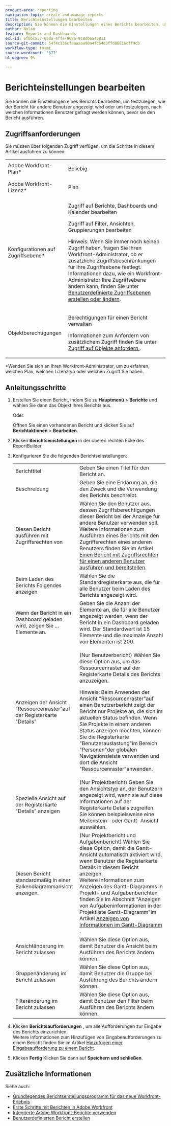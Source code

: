 ```yaml
---
product-area: reporting
navigation-topic: create-and-manage-reports
title: Berichteinstellungen bearbeiten
description: Sie können die Einstellungen eines Berichts bearbeiten, um festzulegen, wie der Bericht für andere Benutzer angezeigt wird oder um festzulegen, nach welchen Informationen Benutzer gefragt werden können, bevor sie den Bericht ausführen.
author: Nolan
feature: Reports and Dashboards
exl-id: 6fbbc557-65da-4ffe-968a-9c8db6a45811
source-git-commit: 54f4c136cfaaaaaa90a4fc64d3ffd06816cff9cb
workflow-type: tm+mt
source-wordcount: '677'
ht-degree: 9%

---
```


# Berichteinstellungen bearbeiten

Sie können die Einstellungen eines Berichts bearbeiten, um festzulegen, wie der Bericht für andere Benutzer angezeigt wird oder um festzulegen, nach welchen Informationen Benutzer gefragt werden können, bevor sie den Bericht ausführen.

## Zugriffsanforderungen

Sie müssen über folgenden Zugriff verfügen, um die Schritte in diesem Artikel ausführen zu können:

<table style="table-layout:auto"> 
 <col> 
 <col> 
 <tbody> 
  <tr> 
   <td role="rowheader">Adobe Workfront-Plan*</td> 
   <td> <p>Beliebig</p> </td> 
  </tr> 
  <tr> 
   <td role="rowheader">Adobe Workfront-Lizenz*</td> 
   <td> <p>Plan </p> </td> 
  </tr> 
  <tr> 
   <td role="rowheader">Konfigurationen auf Zugriffsebene*</td> 
   <td> <p>Zugriff auf Berichte, Dashboards und Kalender bearbeiten</p> <p>Zugriff auf Filter, Ansichten, Gruppierungen bearbeiten</p> <p>Hinweis: Wenn Sie immer noch keinen Zugriff haben, fragen Sie Ihren Workfront-Administrator, ob er zusätzliche Zugriffsbeschränkungen für Ihre Zugriffsebene festlegt. Informationen dazu, wie ein Workfront-Administrator Ihre Zugriffsebene ändern kann, finden Sie unter <a href="../../../administration-and-setup/add-users/configure-and-grant-access/create-modify-access-levels.md" class="MCXref xref">Benutzerdefinierte Zugriffsebenen erstellen oder ändern</a>.</p> </td> 
  </tr> 
  <tr> 
   <td role="rowheader">Objektberechtigungen</td> 
   <td> <p>Berechtigungen für einen Bericht verwalten</p> <p>Informationen zum Anfordern von zusätzlichem Zugriff finden Sie unter <a href="../../../workfront-basics/grant-and-request-access-to-objects/request-access.md" class="MCXref xref">Zugriff auf Objekte anfordern </a>.</p> </td> 
  </tr> 
 </tbody> 
</table>

&#42;Wenden Sie sich an Ihren Workfront-Administrator, um zu erfahren, welchen Plan, welchen Lizenztyp oder welchen Zugriff Sie haben.

## Anleitungsschritte

1. Erstellen Sie einen Bericht, indem Sie zu **Hauptmenü** > **Berichte** und wählen Sie dann das Objekt Ihres Berichts aus.

   Oder

   Öffnen Sie einen vorhandenen Bericht und klicken Sie auf **Berichtaktionen** > **Bearbeiten**.

1. Klicken **Berichtseinstellungen** in der oberen rechten Ecke des ReportBuilder.
1. Konfigurieren Sie die folgenden Berichtseinstellungen:

   <table style="table-layout:auto"> 
    <col> 
    <col> 
    <tbody> 
     <tr> 
      <td role="rowheader">Berichttitel</td> 
      <td>Geben Sie einen Titel für den Bericht an.</td> 
     </tr> 
     <tr> 
      <td role="rowheader">Beschreibung</td> 
      <td>Geben Sie eine Erklärung an, die den Zweck und die Verwendung des Berichts beschreibt.</td> 
     </tr> 
     <tr> 
      <td role="rowheader">Diesen Bericht ausführen mit Zugriffsrechten von</td> 
      <td>Wählen Sie den Benutzer aus, dessen Zugriffsberechtigungen dieser Bericht bei der Anzeige für andere Benutzer verwenden soll. Weitere Informationen zum Ausführen eines Berichts mit den Zugriffsrechten eines anderen Benutzers finden Sie im Artikel <a href="../../../reports-and-dashboards/reports/creating-and-managing-reports/run-deliver-report-access-rights-another-user.md" class="MCXref xref">Einen Bericht mit Zugriffsrechten für einen anderen Benutzer ausführen und bereitstellen</a>.</td> 
     </tr> 
     <tr> 
      <td role="rowheader">Beim Laden des Berichts Folgendes anzeigen</td> 
      <td>Wählen Sie die Standardregisterkarte aus, die für alle Benutzer beim Laden des Berichts angezeigt wird.</td> 
     </tr> 
     <tr> 
      <td role="rowheader">Wenn der Bericht in ein Dashboard geladen wird, zeigen Sie ... Elemente an.</td> 
      <td>Geben Sie die Anzahl der Elemente an, die für alle Benutzer angezeigt werden, wenn der Bericht in ein Dashboard geladen wird. Der Standardwert ist 15 Elemente und die maximale Anzahl von Elementen ist 200.</td> 
     </tr> 
     <tr> 
      <td role="rowheader">Anzeigen der Ansicht "Ressourcenraster"auf der Registerkarte "Details"</td> 
      <td> <p>(Nur Benutzerbericht) Wählen Sie diese Option aus, um das Ressourcenraster auf der Registerkarte Details des Berichts anzuzeigen.</p> <p>Hinweis: Beim Anwenden der Ansicht "Ressourcenraster"auf einen Benutzerbericht zeigt der Bericht nur Projekte an, die sich im aktuellen Status befinden. Wenn Sie Projekte in einem anderen Status anzeigen möchten, können Sie die Registerkarte "Benutzerauslastung"im Bereich "Personen"der globalen Navigationsleiste verwenden und dort die Ansicht "Ressourcenraster"anwenden. <!--
         <MadCap:conditionalText data-mc-conditions="QuicksilverOrClassic.Draft mode">
          For more information about using the Resource Grid, see the article Overview of the Resource Grid . (drafted because this article is drafted also: Article is in draft Feb 1, 2021)
         </MadCap:conditionalText>
        --></p> </td> 
     </tr> 
     <tr> 
      <td role="rowheader">Spezielle Ansicht auf der Registerkarte "Details" anzeigen</td> 
      <td>(Nur Projektbericht) Geben Sie den Ansichtstyp an, der Benutzern angezeigt wird, wenn sie auf diese Informationen auf der Registerkarte Details zugreifen. Sie können beispielsweise eine Meilenstein- oder Gantt-Ansicht auswählen.</td> 
     </tr> 
     <tr> 
      <td role="rowheader">Diesen Bericht standardmäßig in einer Balkendiagrammansicht anzeigen.</td> 
      <td>(Nur Projektbericht und Aufgabenbericht) Wählen Sie diese Option, damit die Gantt-Ansicht automatisch aktiviert wird, wenn Benutzer die Registerkarte Details in diesem Bericht anzeigen.<br>Weitere Informationen zum Anzeigen des Gantt-Diagramms in Projekt- und Aufgabenberichten finden Sie im Abschnitt "Anzeigen von Aufgabeninformationen in der Projektliste Gantt-Diagramm"im Artikel <a href="../../../manage-work/gantt-chart/use-the-gantt-chart/view-info-in-gantt.md" class="MCXref xref">Anzeigen von Informationen im Gantt-Diagramm </a>.</td> 
     </tr> 
     <tr> 
      <td role="rowheader">Ansichtänderung im Bericht zulassen</td> 
      <td>Wählen Sie diese Option aus, damit Benutzer die Ansicht beim Ausführen des Berichts ändern können.</td> 
     </tr> 
     <tr> 
      <td role="rowheader">Gruppenänderung im Bericht zulassen</td> 
      <td>Wählen Sie diese Option aus, damit Benutzer die Gruppe bei Ausführung des Berichts ändern können.</td> 
     </tr> 
     <tr> 
      <td role="rowheader">Filteränderung im Bericht zulassen</td> 
      <td>Wählen Sie diese Option aus, damit Benutzer den Filter beim Ausführen des Berichts ändern können.</td> 
     </tr> 
    </tbody> 
   </table>

1. Klicken **Berichtsaufforderungen** , um alle Aufforderungen zur Eingabe des Berichts einzurichten.\
   Weitere Informationen zum Hinzufügen von Eingabeaufforderungen zu einem Bericht finden Sie im Artikel [Hinzufügen einer Eingabeaufforderung zu einem Bericht](../../../reports-and-dashboards/reports/creating-and-managing-reports/add-prompt-report.md).

1. Klicken **Fertig** Klicken Sie dann auf **Speichern und schließen**.

## Zusätzliche Informationen

Siehe auch:

* [Grundlegendes Berichtserstellungsprogramm für das neue Workfront-Erlebnis](https://one.workfront.com/s/basic-report-creation-program)
* [Erste Schritte mit Berichten in Adobe Workfront](../../../reports-and-dashboards/reports/reporting/get-started-reports-workfront.md)
* [Integrierte Adobe Workfront-Berichte verwenden](../../../reports-and-dashboards/reports/using-built-in-reports/use-workfront-built-in-reports.md)
* [Benutzerdefinierten Bericht erstellen](../../../reports-and-dashboards/reports/creating-and-managing-reports/create-custom-report.md)
